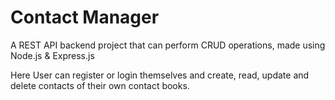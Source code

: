 # Contact Manager

A REST API backend project that can perform CRUD operations, made using Node.js & Express.js

Here User can register or login themselves
and create, read, update and delete contacts of their own contact books.

